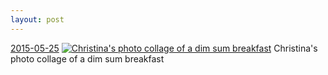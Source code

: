 ```yaml
---
layout: post
---
```


<p>
  <time><a href="/408">2015-05-25</a></time>
  <a href="/408"><img src="{{ site.assets_url }}/408-640.jpg" srcset="{{ site.assets_url }}/408-1280.jpg 1280w, {{ site.assets_url }}/408-960.jpg 960w, {{ site.assets_url }}/408-640.jpg 640w, {{ site.assets_url }}/408-320.jpg 320w" sizes="(min-width: 700px) 50vw, calc(100vw - 2rem)" alt="Christina&#x27;s photo collage of a dim sum breakfast" /></a>
  <span>Christina&#x27;s photo collage of a dim sum breakfast</span>
</p>
